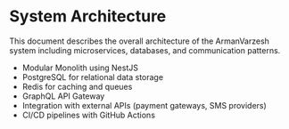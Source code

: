
# System Architecture

This document describes the overall architecture of the ArmanVarzesh system including microservices, databases, and communication patterns.

- Modular Monolith using NestJS
- PostgreSQL for relational data storage
- Redis for caching and queues
- GraphQL API Gateway
- Integration with external APIs (payment gateways, SMS providers)
- CI/CD pipelines with GitHub Actions
